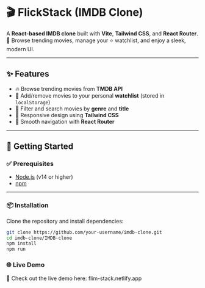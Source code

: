 # 🎬 FlickStack (IMDB Clone)

A **React-based IMDB clone** built with **Vite**, **Tailwind CSS**, and **React Router**.  
🎥 Browse trending movies, manage your ⭐ watchlist, and enjoy a sleek, modern UI.

---

## ✨ Features

- 🔥 Browse trending movies from **TMDB API**
- 📌 Add/remove movies to your personal **watchlist** (stored in `localStorage`)
- 🎯 Filter and search movies by **genre** and **title**
- 📱 Responsive design using **Tailwind CSS**
- 🧭 Smooth navigation with **React Router**

---

## 🚀 Getting Started

### ✅ Prerequisites

- [Node.js](https://nodejs.org/) (v14 or higher)
- [npm](https://www.npmjs.com/)

---

### 📦 Installation

Clone the repository and install dependencies:
```sh
git clone https://github.com/your-username/imdb-clone.git
cd imdb-clone/IMDB-clone
npm install
npm run 

```

### 🌐 Live Demo
🔗 Check out the live demo here: flim-stack.netlify.app



